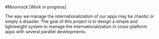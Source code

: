 #Moonrock
[Work in progress]

The way we manage the internationalization of our apps may be chaotic or simply a disaster. The goal of this project is to design a simple and lightweight system to manage the internationalization in cross-platform apps with several parallel developments.